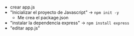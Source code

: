 - crear app.js
- "Inicializar el proyecto de Javascript" -> `npm init -y`
  - Me crea el package.json
- "instalar la dependencia express" -> `npm install express`
- "editar app.js"

